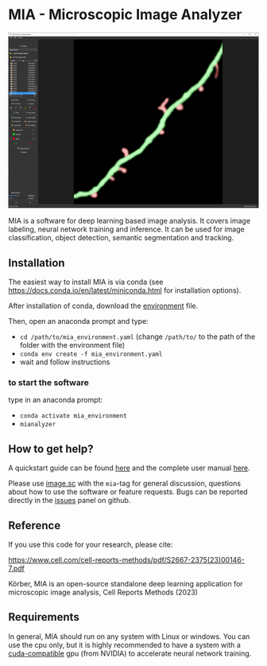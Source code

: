 # MIA - Microscopic Image Analyzer
![MIA](https://github.com/MIAnalyzer/MIA/blob/master/docs/source/gettingstarted/images/user_interface.PNG?raw=true)

MIA is a software for deep learning based image analysis. It covers image labeling, neural network training and inference. It can be used for image classification, object detection, semantic segmentation and tracking.

## Installation
The easiest way to install MIA is via conda (see https://docs.conda.io/en/latest/miniconda.html for installation options).

After installation of conda, download the [environment](https://github.com/MIAnalyzer/MIA/releases/download/weights/mia_environment.yaml) file. 

Then, open an anaconda prompt and type:
- ```cd /path/to/mia_environment.yaml```  (change ```/path/to/``` to the path of the folder with the environment file)
- ```conda env create -f mia_environment.yaml```
- wait and follow instructions
  
### to start the software 
type in an anaconda prompt:
  - ```conda activate mia_environment```
  - ```mianalyzer```

## How to get help?

A quickstart guide can be found [here](https://mianalyzer.github.io/gettingstarted/quickstart.html) and the complete user manual [here](https://mianalyzer.github.io/).

Please use [image.sc](https://forum.image.sc/tag/mia) with the ```mia```-tag for general discussion, questions about how to use the software or feature requests. Bugs can be reported directly in the [issues](https://github.com/MIAnalyzer/MIA/issues) panel on github.

## Reference
If you use this code for your research, please cite: 

https://www.cell.com/cell-reports-methods/pdf/S2667-2375(23)00146-7.pdf

Körber, MIA is an open-source standalone deep learning application for microscopic image analysis, Cell Reports Methods (2023)


## Requirements

In general, MIA should run on any system with Linux or windows. You can use the cpu only, but it is highly recommended to have a system with a [cuda-compatible](https://developer.nvidia.com/cuda-gpus) gpu (from NVIDIA) to accelerate neural network training.

